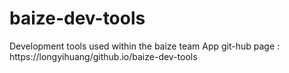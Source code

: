 # baize-dev-tools
Development tools used within the baize team
App git-hub page : https://longyihuang/github.io/baize-dev-tools
